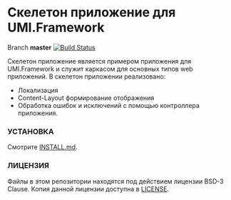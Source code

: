 Скелетон приложение для UMI.Framework
======

Branch **master** [![Build Status](https://travis-ci.org/Umisoft/umi-skeleton.png?branch=master)](https://travis-ci.org/Umisoft/umi-skeleton)

Скелетон приложение является примером приложения для UMI.Framework и служит каркасом для
основных типов web приложений.
В скелетон приложении реализовано:
- Локализация
- Content-Layout формирование отображения
- Обработка ошибок и исключений c помощью контроллера приложения.

### УСТАНОВКА

Смотрите [INSTALL.md](INSTALL.md).

### ЛИЦЕНЗИЯ

Файлы в этом репозитории находятся под действием лицензии BSD-3 Clause.
Копия данной лицензии доступна в [LICENSE](LICENSE).
